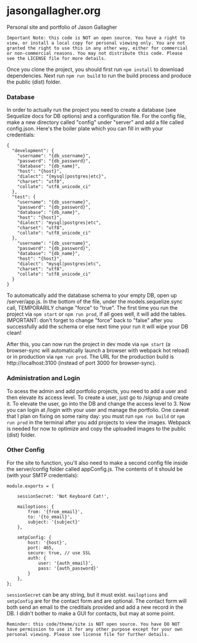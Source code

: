 # jasongallagher.org
Personal site and portfolio of Jason Gallagher

`Important Note: this code is NOT an open source. You have a right to view, or install a local copy for personal viewing only. You are not granted the right to use this in any other way, either for commercial or non-commercial reasons. You may not distribute this code. Please see the LICENSE file for more details.`

Once you clone the project, you should first run `npm install` to download dependencies. Next run `npm run build` to run the build process and produce the public (dist) folder.

### Database
In order to actually run the project you need to create a database (see Sequelize docs for DB options) and a configuration file. For the config file, make a new directory called "config" under "server" and add a file called config.json. Here's the boiler plate which you can fill in with your credentials:

```
{
  "development": {
    "username": "{db_username}",
    "password": "{db_password}",
    "database": "{db_name}",
    "host": "{host}",
    "dialect": "{mysql|postgres|etc}",
    "charset": "utf8",
    "collate": "utf8_unicode_ci"
  },
  "test": {
    "username": "{db_username}",
    "password": "{db_password}",
    "database": "{db_name}",
    "host": "{host}",
    "dialect": "mysql|postgres|etc",
    "charset": "utf8",
    "collate": "utf8_unicode_ci"
  },
    "username": "{db_username}",
    "password": "{db_password}",
    "database": "{db_name}",
    "host": "{host}",
    "dialect": "mysql|postgres|etc",
    "charset": "utf8",
    "collate": "utf8_unicode_ci"
  }
}
```
To automatically add the database schema to your empty DB, open up /server/app.js. In the bottom of the file, under the models.sequelize.sync call, TEMPORARILY change "force" to "true". The first time you run the project via `npm start` or `npm run prod`, if all goes well, it will add the tables. IMPORTANT: don't forget to change "force" back to "false" after you successfully add the schema or else next time your run it will wipe your DB clean!

After this, you can now run the project in dev mode via `npm start` (a browser-sync will automatically launch a browser with webpack hot reload) or in production via `npm run prod`. The URL for the production build is http://localhost:3100 (instead of port 3000 for browser-sync).

### Administration and Login

To acess the admin and add portfolio projects, you need to add a user and then elevate its access level. To create a user, just go to /signup and create it. To elevate the user, go into the DB and change the access level to 3. Now you can login at /login with your user and manage the portfolio. One caveat that I plan on fixing on some rainy day: you must run `npm run build` or `npm run prod` in the terminal after you add projects to view the images. Webpack is needed for now to optimize and copy the uploaded images to the public (dist) folder.

### Other Config

For the site to function, you'll also need to make a second config file inside the server/config folder called appConfig.js. The contents of it should be (with your SMTP credentials):

```
module.exports = {

    sessionSecret: 'Not Keyboard Cat!',

    mailoptions: {
        from: '{from_email}',
        to: '{to_email}',
        subject: '{subject}'
    },
    
    smtpConfig: {
        host: '{host}',
        port: 465,
        secure: true, // use SSL
        auth: {
            user: '{auth_email}',
            pass: '{auth_password}'
        }
    },
};
```
`sessionSecret` can be any string, but it must exist. `mailoptions` and `smtpConfig` are for the contact form and are optional. The contact form will both send an email to the creditials provided and add a new record in the DB. I didn't bother to make a GUI for contacts, but may at some point.

`Reminder: this code/theme/site is NOT open source. You have DO NOT have permission to use it for any other purpose except for your own personal viewing. Please see license file for further details.`


